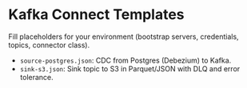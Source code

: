 # Kafka Connect Templates


Fill placeholders for your environment (bootstrap servers, credentials, topics, connector class).

- `source-postgres.json`: CDC from Postgres (Debezium) to Kafka.
- `sink-s3.json`: Sink topic to S3 in Parquet/JSON with DLQ and error tolerance.
